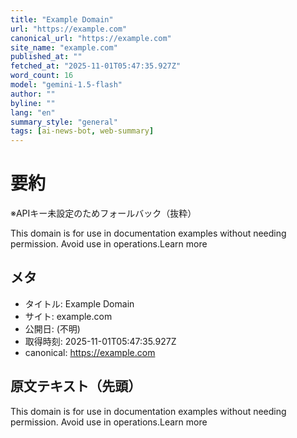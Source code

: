 ```yaml
---
title: "Example Domain"
url: "https://example.com"
canonical_url: "https://example.com"
site_name: "example.com"
published_at: ""
fetched_at: "2025-11-01T05:47:35.927Z"
word_count: 16
model: "gemini-1.5-flash"
author: ""
byline: ""
lang: "en"
summary_style: "general"
tags: [ai-news-bot, web-summary]
---
```


# 要約

※APIキー未設定のためフォールバック（抜粋）

This domain is for use in documentation examples without needing permission. Avoid use in operations.Learn more

## メタ
- タイトル: Example Domain  
- サイト: example.com  
- 公開日: (不明)  
- 取得時刻: 2025-11-01T05:47:35.927Z
- canonical: https://example.com

## 原文テキスト（先頭）
This domain is for use in documentation examples without needing permission. Avoid use in operations.Learn more
